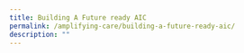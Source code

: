 ```yaml
---
title: Building A Future ready AIC
permalink: /amplifying-care/building-a-future-ready-aic/
description: ""
---
```

